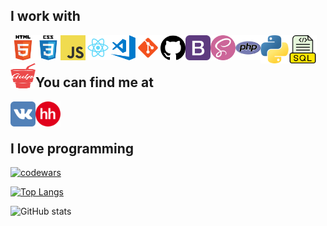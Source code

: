 ## I work with
<img align="left" alt="HTML5" width="40px" src="https://github.com/AndrewMosh/AndrewMosh/blob/main/icons/html5.png"/>
<img align="left" alt="СSS3" width="40px" src="https://github.com/AndrewMosh/AndrewMosh/blob/main/icons/css3.png"/>
<img align="left" alt="JS" width="40px" src="https://github.com/AndrewMosh/AndrewMosh/blob/main/icons/javascript.png"/>
<img align="left" alt="React" width="40px" src="https://github.com/AndrewMosh/AndrewMosh/blob/main/icons/react.png"/>
<img align="left" alt="VS" width="40px" src="https://github.com/AndrewMosh/AndrewMosh/blob/main/icons/vs-code.png"/>
<img align="left" alt="Git" width="40px" src="https://github.com/AndrewMosh/AndrewMosh/blob/main/icons/git.png"/>
<img align="left" alt="GitHub" width="40px" src="https://github.com/AndrewMosh/AndrewMosh/blob/main/icons/github.png"/>
<img align="left" alt="Bootstrap" width="40px" src="https://github.com/AndrewMosh/AndrewMosh/blob/main/icons/bootstrap.png"/>
<img align="left" alt="Sass" width="40px" src="https://github.com/AndrewMosh/AndrewMosh/blob/main/icons/free-icon-sass-5968358.png"/>
<img align="left" alt="PHP" width="40px" src="https://github.com/AndrewMosh/AndrewMosh/blob/main/icons/php.png"/>
<img align="left" alt="Python" width="45px" src="https://github.com/AndrewMosh/AndrewMosh/blob/main/icons/python.png"/>
<img align="left" alt="SQL" width="45px" src="https://github.com/AndrewMosh/AndrewMosh/blob/main/icons/free-icon-sql-file-8422279.png"/>
<img align="left" alt="gulp" width="40px" height='40px' src="https://github.com/AndrewMosh/AndrewMosh/blob/main/icons/gulp.png"/>
</br>
</br>

## You can find me at

[<img align="left" alt="VK" width="40px" src="https://github.com/AndrewMosh/AndrewMosh/blob/main/icons/vk.svg"/>][vk]
[<img align="left" alt="VK" width="40px" src="https://github.com/AndrewMosh/AndrewMosh/blob/main/icons/hh.png"/>][hh]

[vk]: https://vk.com/andresmosh
[hh]: https://hh.ru/applicant/resumes/view?resume=eea437efff09b6ad650039ed1f746e65487a4f
</br>
</br>

## I love programming

[![codewars](https://www.codewars.com/users/AndrewMosh/badges/large)](https://www.codewars.com/users/AndrewMosh)
</br>

[![Top Langs](https://github-readme-stats.vercel.app/api/top-langs/?username=AndrewMosh&layout=compact)](https://github.com/anuraghazra/github-readme-stats)
</br>

![GitHub stats](https://github-readme-stats.vercel.app/api?username=AndrewMosh&show_icons=true&theme=tokyonight)
